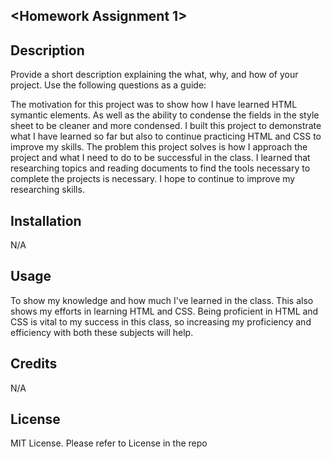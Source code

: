 ## <Homework Assignment 1>

## Description

Provide a short description explaining the what, why, and how of your project. Use the following questions as a guide:

The motivation for this project was to show how I have learned HTML symantic elements.  As well as the ability to condense the fields in the style sheet to be cleaner and more condensed.
I built this project to demonstrate what I have learned so far but also to continue practicing HTML and CSS to improve my skills.
The problem this project solves is how I approach the project and what I need to do to be successful in the class.
I learned that researching topics and reading documents to find the tools necessary to complete the projects is necessary.  I hope to continue to improve my researching skills.

## Installation

N/A

## Usage

To show my knowledge and how much I've learned in the class.  This also shows my efforts in learning HTML and CSS. Being proficient in HTML and CSS is vital to my success in this class, so increasing my proficiency and efficiency with both these subjects will help.


## Credits

N/A

## License

MIT License. Please refer to License in the repo


